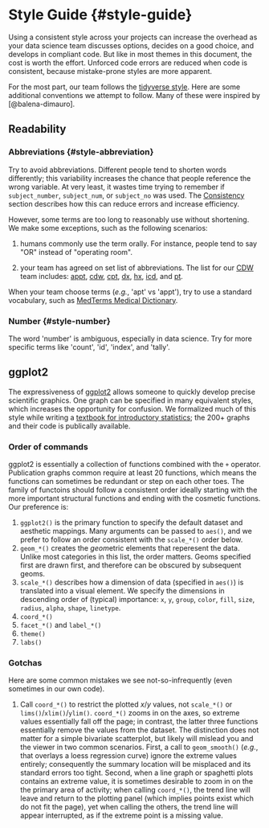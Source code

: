 Style Guide {#style-guide}
====================================

Using a consistent style across your projects can increase the overhead as your data science team discusses options, decides on a good choice, and develops in compliant code.  But like in most themes in this document, the cost is worth the effort.  Unforced code errors are reduced when code is consistent, because mistake-prone styles are more apparent.

For the most part, our team follows the [tidyverse style](https://style.tidyverse.org/).  Here are some additional conventions we attempt to follow.  Many of these were inspired by [@balena-dimauro].

Readability
------------------------------------

### Abbreviations {#style-abbreviation}

Try to avoid abbreviations.  Different people tend to shorten words differently; this variability increases the chance that people reference the wrong variable.  At very least, it wastes time trying to remember if `subject_number`, `subject_num`, or `subject_no` was used.  The [Consistency](#architecture-consistency) section describes how this can reduce errors and increase efficiency.

However, some terms are too long to reasonably use without shortening.  We make some exceptions, such as the following scenarios:

1. humans commonly use the term orally.  For instance, people tend to say "OR" instead of "operating room".

1. your team has agreed on set list of abbreviations.  The list for our [CDW](https://github.com/OuhscBbmc/prairie-outpost-public#readme) team includes:
[appt](https://www.merriam-webster.com/dictionary/appointment), 
[cdw](https://en.wikipedia.org/wiki/Clinical_data_repository), 
[cpt](https://en.wikipedia.org/wiki/Current_Procedural_Terminology), 
[dx](https://www.medicinenet.com/script/main/art.asp?articlekey=33829),
[hx](https://medical-dictionary.thefreedictionary.com/Hx),
[icd](https://www.cdc.gov/nchs/icd/icd10cm.htm), and
[pt](https://www.medicinenet.com/script/main/art.asp?articlekey=39154).

When your team choose terms (*e.g.*, 'apt' vs 'appt'), try to use a standard vocabulary, such as [MedTerms Medical Dictionary](https://www.medicinenet.com/medterms-medical-dictionary/article.htm).

### Number {#style-number}

The word 'number' is ambiguous, especially in data science.  Try for more specific terms like 'count', 'id', 'index', and 'tally'.


ggplot2
------------------------------------
The expressiveness of [ggplot2](https://ggplot2.tidyverse.org/) allows someone to quickly develop precise scientific graphics.  One graph can be specified in many equivalent styles, which increases the opportunity for confusion.  We formalized much of this style while writing a [textbook for introductory statistics](https://github.com/OuhscBbmc/DeSheaToothakerIntroStats/blob/master/thumbnails/thumbnails.md); the 200+ graphs and their code is publically available.


### Order of commands

ggplot2 is essentially a collection of functions combined with the `+` operator.  Publication graphs common require at least 20 functions, which means the functions can sometimes be redundant or step on each other toes.  The family of functoins should follow a consistent order ideally starting with the more important structural functions and ending with the cosmetic functions.  Our preference is:

1. `ggplot2()` is the primary function to specify the default dataset and aesthetic mappings.  Many arguments can be passed to `aes()`, and we prefer to follow an order consistent with the `scale_*()` order below.
1. `geom_*()` creates the *geom*etric elements that reperesent the data.  Unlike most categories in this list, the order matters.  Geoms specified first are drawn first, and therefore can be obscured by subsequent geoms.
1. `scale_*()` describes how a dimension of data (specified in `aes()`) is translated into a visual element.  We specify the dimensions in descending order of (typical) importance: `x`, `y`, `group`, `color`, `fill`, `size`, `radius`, `alpha`, `shape`, `linetype`.
1. `coord_*()`
1. `facet_*()` and `label_*()`
1. `theme()`
1. `labs()`

### Gotchas

Here are some common mistakes we see not-so-infrequently (even sometimes in our own code).

1. Call `coord_*()` to restrict the plotted *x*/*y* values, not `scale_*()` or `lims()`/`xlim()`/`ylim()`.  `coord_*()` zooms in on the axes, so extreme values essentially fall off the page; in contrast, the latter three functions essentially remove the values from the dataset.  The distinction does not matter for a simple bivariate scatterplot, but likely will mislead you and the viewer in two common scenarios.  First, a call to `geom_smooth()` (*e.g.*, that overlays a loess regression curve) ignore the extreme values entirely; consequently the summary location will be misplaced and its standard errors too tight.  Second, when a line graph or spaghetti plots contains an extreme value, it is sometimes desirable to zoom in on the the primary area of activity; when calling `coord_*()`, the trend line will leave and return to the plotting panel (which implies points exist which do not fit the page), yet when calling the others, the trend line will appear interrupted, as if the extreme point is a missing value.
